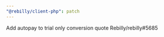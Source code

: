 ```yaml
---
"@rebilly/client-php": patch
---
```


Add autopay to trial only conversion quote Rebilly/rebilly#5685
